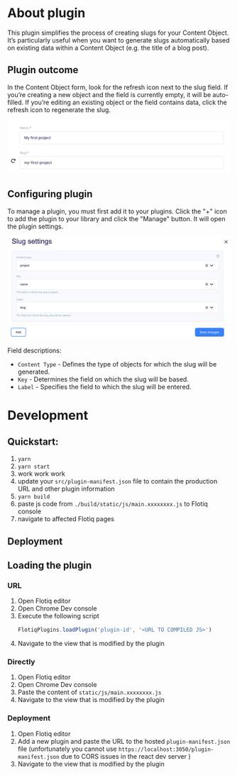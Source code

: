 # About plugin

This plugin simplifies the process of creating slugs for your Content Object. It’s particularly useful when you want to generate slugs automatically based on existing data within a Content Object (e.g. the title of a blog post).

## Plugin outcome

In the Content Object form, look for the refresh icon next to the slug field. If you’re creating a new object and the field is currently empty, it will be auto-filled. If you’re editing an existing object or the field contains data, click the refresh icon to regenerate the slug.

<img src=".docs/images/slug_plugin.png" alt="plugin-item" width="700"/>

## Configuring plugin

To manage a plugin, you must first add it to your plugins. Click the "+" icon to add the plugin to your library and click the "Manage" button. It will open the plugin settings.

<img src=".docs/images/slug_settings.png" alt="plugin-settings" width="700"/>

Field descriptions: 

* `Content Type` - Defines the type of objects for which the slug will be generated.
* `Key` - Determines the field on which the slug will be based.
* `Label` - Specifies the field to which the slug will be entered.

# Development

## Quickstart:

1. `yarn`
2. `yarn start`
3. work work work
4. update your `src/plugin-manifest.json` file to contain the production URL and other plugin information
5. `yarn build`
6. paste js code from `./build/static/js/main.xxxxxxxx.js` to Flotiq console
7. navigate to affected Flotiq pages

## Deployment

<!-- TO DO -->

## Loading the plugin

### URL

1. Open Flotiq editor
2. Open Chrome Dev console
3. Execute the following script
   ```javascript
   FlotiqPlugins.loadPlugin('plugin-id', '<URL TO COMPILED JS>')
   ```
4. Navigate to the view that is modified by the plugin

### Directly

1. Open Flotiq editor
2. Open Chrome Dev console
3. Paste the content of `static/js/main.xxxxxxxx.js` 
4. Navigate to the view that is modified by the plugin

### Deployment

<!-- TO DO fix react dev cors -->

1. Open Flotiq editor
2. Add a new plugin and paste the URL to the hosted `plugin-manifest.json` file (unfortunately you cannot use `https://localhost:3050/plugin-manifest.json` due to CORS issues in the react dev server )
3. Navigate to the view that is modified by the plugin